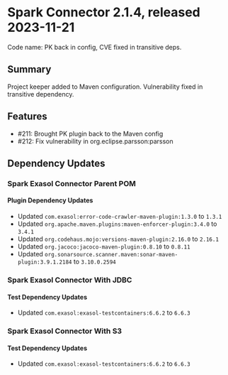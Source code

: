 # Spark Connector 2.1.4, released 2023-11-21

Code name: PK back in config, CVE fixed in transitive deps.

## Summary

Project keeper added to Maven configuration.
Vulnerability fixed in transitive dependency.

## Features

* #211: Brought PK plugin back to the Maven config
* #212: Fix vulnerability in org.eclipse.parsson:parsson

## Dependency Updates

### Spark Exasol Connector Parent POM

#### Plugin Dependency Updates

* Updated `com.exasol:error-code-crawler-maven-plugin:1.3.0` to `1.3.1`
* Updated `org.apache.maven.plugins:maven-enforcer-plugin:3.4.0` to `3.4.1`
* Updated `org.codehaus.mojo:versions-maven-plugin:2.16.0` to `2.16.1`
* Updated `org.jacoco:jacoco-maven-plugin:0.8.10` to `0.8.11`
* Updated `org.sonarsource.scanner.maven:sonar-maven-plugin:3.9.1.2184` to `3.10.0.2594`

### Spark Exasol Connector With JDBC

#### Test Dependency Updates

* Updated `com.exasol:exasol-testcontainers:6.6.2` to `6.6.3`

### Spark Exasol Connector With S3

#### Test Dependency Updates

* Updated `com.exasol:exasol-testcontainers:6.6.2` to `6.6.3`
